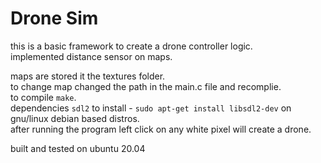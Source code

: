 # Drone Sim

this is a basic framework to create a drone controller logic.  
implemented distance sensor on maps.  

maps are stored it the textures folder.  
to change map changed the path in the main.c file and recomplie.  
to compile `make`.  
dependencies `sdl2` to install - `sudo apt-get install libsdl2-dev` on gnu/linux debian based distros.  
after running the program left click on any white pixel will create a drone. 

built and tested on ubuntu 20.04